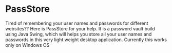 # PassStore
Tired of remembering your user names and passwords for different websites?? Here is PassStore for your help. It is a password vault build using Java Swing, which will helps you store all your user names and passwords in this very light weight desktop application. Currently this works only on Windows OS
